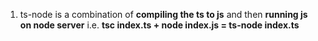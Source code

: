 1. ts-node is a combination of **compiling the ts to js** and then **running js on node server** i.e. **tsc index.ts + node index.js = ts-node index.ts**